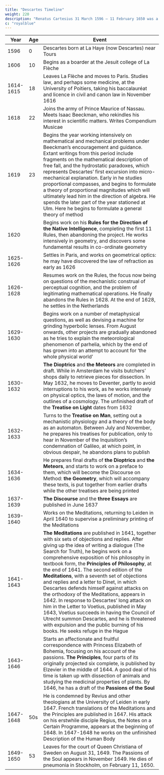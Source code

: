 ```yaml
---
title: "Descartes Timeline"
weight: 220
description: "Renatus Cartesius 31 March 1596 – 11 February 1650 was a French philosopher, mathematician, and scientist who invented analytic geometry"
c: "royalblue"
---
```



Year | Age | Event
--- | --- | ---
1596 | 0 | Descartes born at La Haye (now Descartes) near Tours
1606 | 10 | Begins as a boarder at the Jesuit college of La Flèche
1614-1615 | 18 | Leaves La Flèche and moves to Paris. Studies law, and perhaps some medicine, at the University of Poitiers, taking his baccalauréat and licence in civil and canon law in November 1616
1618 | 22 | Joins the army of Prince Maurice of Nassau. Meets Isaac Beeckman, who rekindles his interest in scientific matters. Writes Compendium Musicae
1619 | 23 | Begins the year working intensively on mathematical and mechanical problems under Beeckman’s encouragement and guidance. Extant writings from this period include fragments on the mathematical description of free fall, and the hydrostatic paradoxes, which represents Descartes’ first excursion into micro-mechanical explanation. Early in he studies proportional compasses, and begins to formulate a theory of proportional magnitudes which will ultimately lead him in the direction of algebra. He spends the later part of the year stationed at Ulm. Here he begins to formulate a general theory of method
1620 | | Begins work on his **Rules for the Direction of the Native Intelligence**, completing the first 11 Rules, then abandoning the project. He works intensively in geometry, and discovers some fundamental results in co-ordinate geometry
1625-1626 | | Settles in Paris, and works on geometrical optics: he may have discovered the law of refraction as early as 1626
1626-1628 | | Resumes work on the Rules, the focus now being on questions of the mechanistic construal of perceptual cognition, and the problem of legitimating mathematical operations. He finally abandons the Rules in 1628. At the end of 1628, he settles in the Netherlands
1629-1630 | | Begins work on a number of metaphysical questions, as well as devising a machine for grinding hyperbolic lenses. From August  onwards, other projects are gradually abandoned as he tries to explain the meteorological phenomenon of parhelia, which by the end of has grown into an attempt to account for ‘the whole physical world’
1630-1632 | | **The Dioptrics** and **the Meteors** are completed in draft. While in Amsterdam he visits butchers’ shops daily to retrieve pieces for dissection. In May 1632, he moves to Deventer, partly to avoid interruptions to his work, as he works intensely on physical optics, the laws of motion, and the outlines of a cosmology. The unfinished draft of the **Treatise on Light** dates from 1632
1632-1633 | | Turns to the **Treatise on Man**, setting out a mechanistic physiology and a theory of the body as an automaton. Between July and November, he prepares his treatises for publication, only to hear in November of the Inquisition’s condemnation of Galileo, at which point, in obvious despair, he abandons plans to publish
1634-1636 | | He prepares final drafts of **the Dioptrics** and **the Meteors**, and starts to work on a preface to them, which will become the Discourse on Method: **the Geometry**, which will accompany these texts, is put together from earlier drafts while the other treatises are being printed
1637-1639 | | **The Discourse** and the **three Essays** are published in June 1637
1639-1640 | | Works on the Meditations, returning to Leiden in April 1640 to supervise a preliminary printing of the Meditations
1641-1643 | | **The Meditations** are published in 1641, together with six sets of objections and replies. After giving up the idea of writing a dialogue (The Search for Truth), he begins work on a comprehensive exposition of his philosophy in textbook form, the **Principles of Philosophy**, at the end of 1641. The second edition of the **Meditations**, with a seventh set of objections and replies and a letter to Dinet, in which Descartes defends himself against attacks on the orthodoxy of the Meditations, appears in 1642. In response to Descartes’ long attack on him in the Letter to Voetius, published in May 1643, Voetius succeeds in having the Council of Utrecht summon Descartes, and he is threatened with expulsion and the public burning of his books. He seeks refuge in the Hague 
1643-1646 | | Starts an affectionate and fruitful correspondence with Princess Elizabeth of Bohemia, focusing on his account of the passions. **The Principles**, four parts of its originally projected six complete, is published by Elzevier in the middle of 1644. A good deal of his time is taken up with dissection of animals and studying the medicinal properties of plants. By 1646, he has a draft of the **Passions of the Soul**
1647-1648 | 50s |He is condemned by Revius and other theologians at the University of Leiden in early 1647. French translations of the Meditations and the Principles are published in 1647. His attack on his erstwhile disciple Regius, the Notes on a Certain Programme, appears at the beginning of 1648. In 1647-1648 he works on the unfinished Description of the Human Body
1649-1650 | 53 | Leaves for the court of Queen Christiana of Sweden on August 31, 1649. The Passions of the Soul appears in November 1649. He dies of pneumonia in Stockholm, on February 11, 1650.

